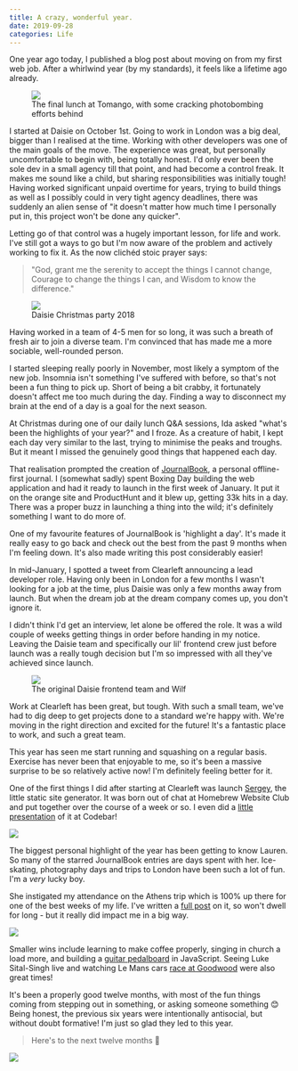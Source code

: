 ```yaml
---
title: A crazy, wonderful year.
date: 2019-09-28
categories: Life
---
```


One year ago today, I published a blog post about moving on from my first web job. After a whirlwind year (by my standards), it feels like a lifetime ago already.

<figure>
  <img src="/images/blog/crazy-year-5.jpg">
  <figcaption>The final lunch at Tomango, with some cracking photobombing efforts behind</figcaption>
</figure>

I started at Daisie on October 1st. Going to work in London was a big deal, bigger than I realised at the time. Working with other developers was one of the main goals of the move. The experience was great, but personally uncomfortable to begin with, being totally honest. I'd only ever been the sole dev in a small agency till that point, and had become a control freak. It makes me sound like a child, but sharing responsibilities was initially tough! Having worked significant unpaid overtime for years, trying to build things as well as I possibly could in very tight agency deadlines, there was suddenly an alien sense of "it doesn't matter how much time I personally put in, this project won't be done any quicker".

Letting go of that control was a hugely important lesson, for life and work. I've still got a ways to go but I'm now aware of the problem and actively working to fix it. As the now clichéd stoic prayer says:

> "God, grant me the serenity to accept the things I cannot change, Courage to change the things I can, and Wisdom to know the difference."

<figure>
  <img src="/images/blog/crazy-year-1.jpg">
  <figcaption>Daisie Christmas party 2018</figcaption>
</figure>

Having worked in a team of 4-5 men for so long, it was such a breath of fresh air to join a diverse team. I'm convinced that has made me a more sociable, well-rounded person.

I started sleeping really poorly in November, most likely a symptom of the new job. Insomnia isn't something I've suffered with before, so that's not been a fun thing to pick up. Short of being a bit crabby, it fortunately doesn't affect me too much during the day. Finding a way to disconnect my brain at the end of a day is a goal for the next season.

At Christmas during one of our daily lunch Q&A sessions, Ida asked "what's been the highlights of your year?" and I froze. As a creature of habit, I kept each day very similar to the last, trying to minimise the peaks and troughs. But it meant I missed the genuinely good things that happened each day.

That realisation prompted the creation of [JournalBook](https://journalbook.co.uk/), a personal offline-first journal. I (somewhat sadly) spent Boxing Day building the web application and had it ready to launch in the first week of January. It put it on the orange site and ProductHunt and it blew up, getting 33k hits in a day. There was a proper buzz in launching a thing into the wild; it's definitely something I want to do more of.

One of my favourite features of JournalBook is 'highlight a day'. It's made it really easy to go back and check out the best from the past 9 months when I'm feeling down. It's also made writing this post considerably easier!

In mid-January, I spotted a tweet from Clearleft announcing a lead developer role. Having only been in London for a few months I wasn't looking for a job at the time, plus Daisie was only a few months away from launch. But when the dream job at the dream company comes up, you don't ignore it.

I didn't think I'd get an interview, let alone be offered the role. It was a wild couple of weeks getting things in order before handing in my notice. Leaving the Daisie team and specifically our lil' frontend crew just before launch was a really tough decision but I'm so impressed with all they've achieved since launch.

<figure>
  <img src="/images/blog/crazy-year-2.jpg">
  <figcaption>The original Daisie frontend team and Wilf</figcaption>
</figure>

Work at Clearleft has been great, but tough. With such a small team, we've had to dig deep to get projects done to a standard we're happy with. We're moving in the right direction and excited for the future! It's a fantastic place to work, and such a great team.

This year has seen me start running and squashing on a regular basis. Exercise has never been that enjoyable to me, so it's been a massive surprise to be so relatively active now! I'm definitely feeling better for it.

One of the first things I did after starting at Clearleft was launch [Sergey](https://sergey.cool/), the little static site generator. It was born out of chat at Homebrew Website Club and put together over the course of a week or so. I even did a [little presentation](/blog/a-talk-at-codebar-brighton/) of it at Codebar!

![](/images/blog/talking-at-codebar.jpg)

The biggest personal highlight of the year has been getting to know Lauren. So many of the starred JournalBook entries are days spent with her. Ice-skating, photography days and trips to London have been such a lot of fun. I'm a _very_ lucky boy.

She instigated my attendance on the Athens trip which is 100% up there for one of the best weeks of my life. I've written a [full post](/blog/athens-2019/) on it, so won't dwell for long - but it really did impact me in a big way.

![](/blog/athens-2019/lauren-and-I-3.jpg)

Smaller wins include learning to make coffee properly, singing in church a load more, and building a [guitar pedalboard](/blog/pedalboard/) in JavaScript. Seeing Luke Sital-Singh live and watching Le Mans cars [race at Goodwood](https://photography.trysmudford.com/gallery/goodwood-77th-members-meeting/) were also great times!

It's been a properly good twelve months, with most of the fun things coming from stepping out in something, or asking someone something 😊 Being honest, the previous six years were intentionally antisocial, but without doubt formative! I'm just so glad they led to this year.

> Here's to the next twelve months 🙌

![](/images/blog/weeknotes-20-16.jpg)

